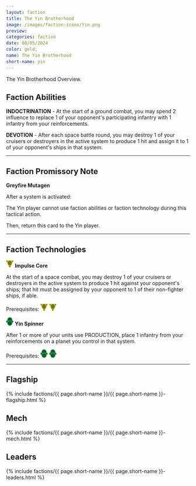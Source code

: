 ```yaml
---
layout: faction
title: The Yin Brotherhood
image: /images/faction-icons/Yin.png
preview: 
categories: faction
date: 08/05/2024
color: gold;
name: The Yin Brotherhood
short-name: yin
---
```

The Yin Brotherhood Overview.
## Faction Abilities
**INDOCTRINATION** - At the start of a ground combat, you may spend 2 influence to replace 1 of your opponent's participating infantry with 1 infantry from your reinforcements.

**DEVOTION** - After each space battle round, you may destroy 1 of your cruisers or destroyers in the active system to produce 1 hit and assign it to 1 of your opponent's ships in that system.

___

## Faction Promissory Note
**Greyfire Mutagen** 

After a system is activated:

The Yin player cannot use faction abilities or faction technology during this tactical action.

Then, return this card to the Yin player.

___

## Faction Technologies
![](/images/tech-icon/cybernetic.png) **Impulse Core**

At the start of a space combat, you may destroy 1 of your cruisers or destroyers in the active system to produce 1 hit against your opponent's ships; that hit must be assigned by your opponent to 1 of their non-fighter ships, if able.

Prerequisites: ![](/images/tech-icon/cybernetic.png) ![](/images/tech-icon/cybernetic.png)

![](/images/tech-icon/tech_biotic.png) **Yin Spinner**

After 1 or more of your units use PRODUCTION, place 1 infantry from your reinforcements on a planet you control in that system.

Prerequisites: ![](/images/tech-icon/tech_biotic.png) ![](/images/tech-icon/tech_biotic.png)

___

## Flagship

 {% include factions/{{ page.short-name }}/{{ page.short-name }}-flagship.html %}

## Mech

 {% include factions/{{ page.short-name }}/{{ page.short-name }}-mech.html %}

## Leaders

 {% include factions/{{ page.short-name }}/{{ page.short-name }}-leaders.html %}